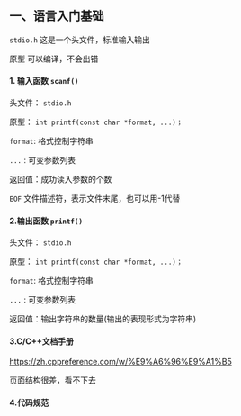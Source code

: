 ## 一、语言入门基础

`stdio.h` 这是一个头文件，标准输入输出

原型 可以编译，不会出错

#### 1. 输入函数 `scanf()`

头文件： `stdio.h`

原型： `int printf(const char *format, ...)；`

`format`: 格式控制字符串

`...` : 可变参数列表

返回值：成功读入参数的个数

`EOF` 文件描述符，表示文件末尾，也可以用-1代替

#### 2.输出函数 `printf()`

头文件： `stdio.h`

原型： `int printf(const char *format, ...)；`

`format`: 格式控制字符串

`...` : 可变参数列表

返回值：输出字符串的数量(输出的表现形式为字符串)



#### 3.C/C++文档手册

https://zh.cppreference.com/w/%E9%A6%96%E9%A1%B5

页面结构很差，看不下去

#### 4.代码规范



